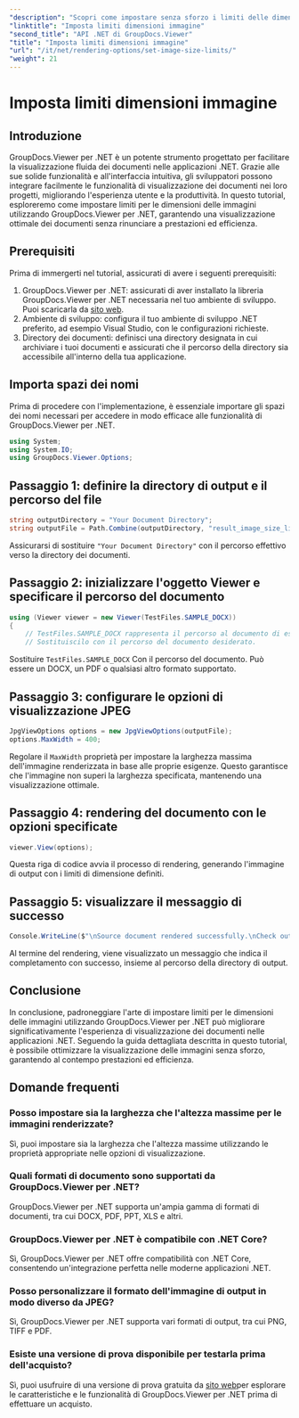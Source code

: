 ```yaml
---
"description": "Scopri come impostare senza sforzo i limiti delle dimensioni delle immagini nelle applicazioni .NET utilizzando GroupDocs.Viewer per .NET, migliorando l'esperienza di visualizzazione dei documenti."
"linktitle": "Imposta limiti dimensioni immagine"
"second_title": "API .NET di GroupDocs.Viewer"
"title": "Imposta limiti dimensioni immagine"
"url": "/it/net/rendering-options/set-image-size-limits/"
"weight": 21
---
```


# Imposta limiti dimensioni immagine

## Introduzione
GroupDocs.Viewer per .NET è un potente strumento progettato per facilitare la visualizzazione fluida dei documenti nelle applicazioni .NET. Grazie alle sue solide funzionalità e all'interfaccia intuitiva, gli sviluppatori possono integrare facilmente le funzionalità di visualizzazione dei documenti nei loro progetti, migliorando l'esperienza utente e la produttività. In questo tutorial, esploreremo come impostare limiti per le dimensioni delle immagini utilizzando GroupDocs.Viewer per .NET, garantendo una visualizzazione ottimale dei documenti senza rinunciare a prestazioni ed efficienza.
## Prerequisiti
Prima di immergerti nel tutorial, assicurati di avere i seguenti prerequisiti:
1. GroupDocs.Viewer per .NET: assicurati di aver installato la libreria GroupDocs.Viewer per .NET necessaria nel tuo ambiente di sviluppo. Puoi scaricarla da [sito web](https://releases.groupdocs.com/viewer/net/).
2. Ambiente di sviluppo: configura il tuo ambiente di sviluppo .NET preferito, ad esempio Visual Studio, con le configurazioni richieste.
3. Directory dei documenti: definisci una directory designata in cui archiviare i tuoi documenti e assicurati che il percorso della directory sia accessibile all'interno della tua applicazione.

## Importa spazi dei nomi
Prima di procedere con l'implementazione, è essenziale importare gli spazi dei nomi necessari per accedere in modo efficace alle funzionalità di GroupDocs.Viewer per .NET.
```csharp
using System;
using System.IO;
using GroupDocs.Viewer.Options;
```
## Passaggio 1: definire la directory di output e il percorso del file
```csharp
string outputDirectory = "Your Document Directory";
string outputFile = Path.Combine(outputDirectory, "result_image_size_limit.jpg");
```
Assicurarsi di sostituire `"Your Document Directory"` con il percorso effettivo verso la directory dei documenti.
## Passaggio 2: inizializzare l'oggetto Viewer e specificare il percorso del documento
```csharp
using (Viewer viewer = new Viewer(TestFiles.SAMPLE_DOCX))
{
    // TestFiles.SAMPLE_DOCX rappresenta il percorso al documento di esempio.
    // Sostituiscilo con il percorso del documento desiderato.
```
Sostituire `TestFiles.SAMPLE_DOCX` Con il percorso del documento. Può essere un DOCX, un PDF o qualsiasi altro formato supportato.
## Passaggio 3: configurare le opzioni di visualizzazione JPEG
```csharp
JpgViewOptions options = new JpgViewOptions(outputFile);
options.MaxWidth = 400;
```
Regolare il `MaxWidth` proprietà per impostare la larghezza massima dell'immagine renderizzata in base alle proprie esigenze. Questo garantisce che l'immagine non superi la larghezza specificata, mantenendo una visualizzazione ottimale.
## Passaggio 4: rendering del documento con le opzioni specificate
```csharp
viewer.View(options);
```
Questa riga di codice avvia il processo di rendering, generando l'immagine di output con i limiti di dimensione definiti.
## Passaggio 5: visualizzare il messaggio di successo
```csharp
Console.WriteLine($"\nSource document rendered successfully.\nCheck output in {outputDirectory}.");
```
Al termine del rendering, viene visualizzato un messaggio che indica il completamento con successo, insieme al percorso della directory di output.

## Conclusione
In conclusione, padroneggiare l'arte di impostare limiti per le dimensioni delle immagini utilizzando GroupDocs.Viewer per .NET può migliorare significativamente l'esperienza di visualizzazione dei documenti nelle applicazioni .NET. Seguendo la guida dettagliata descritta in questo tutorial, è possibile ottimizzare la visualizzazione delle immagini senza sforzo, garantendo al contempo prestazioni ed efficienza.
## Domande frequenti
### Posso impostare sia la larghezza che l'altezza massime per le immagini renderizzate?
Sì, puoi impostare sia la larghezza che l'altezza massime utilizzando le proprietà appropriate nelle opzioni di visualizzazione.
### Quali formati di documento sono supportati da GroupDocs.Viewer per .NET?
GroupDocs.Viewer per .NET supporta un'ampia gamma di formati di documenti, tra cui DOCX, PDF, PPT, XLS e altri.
### GroupDocs.Viewer per .NET è compatibile con .NET Core?
Sì, GroupDocs.Viewer per .NET offre compatibilità con .NET Core, consentendo un'integrazione perfetta nelle moderne applicazioni .NET.
### Posso personalizzare il formato dell'immagine di output in modo diverso da JPEG?
Sì, GroupDocs.Viewer per .NET supporta vari formati di output, tra cui PNG, TIFF e PDF.
### Esiste una versione di prova disponibile per testarla prima dell'acquisto?
Sì, puoi usufruire di una versione di prova gratuita da [sito web](https://releases.groupdocs.com/viewer/net/)per esplorare le caratteristiche e le funzionalità di GroupDocs.Viewer per .NET prima di effettuare un acquisto.